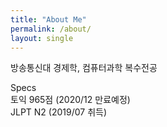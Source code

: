 ```yaml
---
title: "About Me"
permalink: /about/
layout: single
---
```


방송통신대 경제학, 컴퓨터과학 복수전공

Specs<br>토익 965점 (2020/12 만료예정)<br>JLPT N2 (2019/07 취득)
